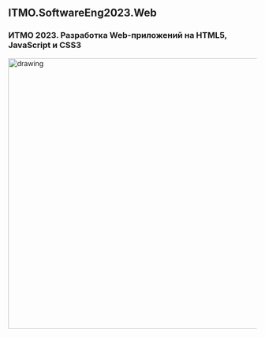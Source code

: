 ## ITMO.SoftwareEng2023.Web
<a name="readme-top"></a>
### ИТМО 2023. Разработка Web-приложений на HTML5, JavaScript и CSS3
<img src="https://ie.wampi.ru/2023/01/27/comb.jpg" alt="drawing" width="550"/>




